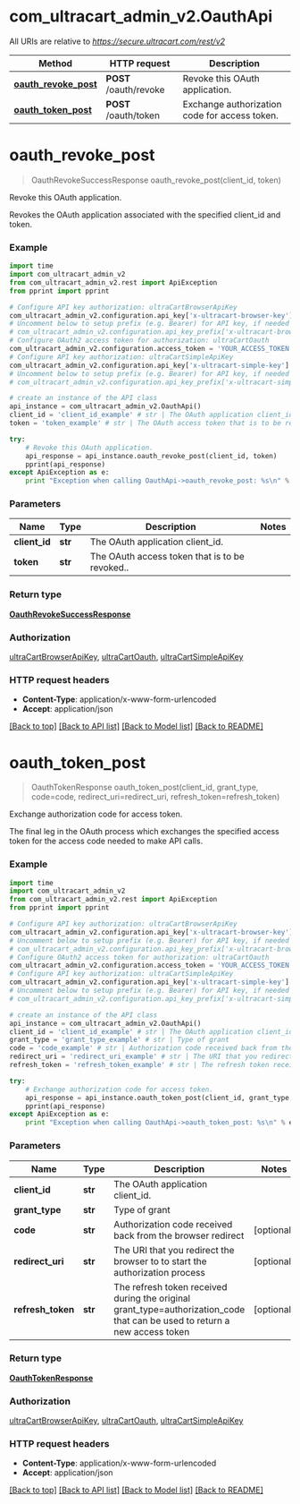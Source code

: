 # com_ultracart_admin_v2.OauthApi

All URIs are relative to *https://secure.ultracart.com/rest/v2*

Method | HTTP request | Description
------------- | ------------- | -------------
[**oauth_revoke_post**](OauthApi.md#oauth_revoke_post) | **POST** /oauth/revoke | Revoke this OAuth application.
[**oauth_token_post**](OauthApi.md#oauth_token_post) | **POST** /oauth/token | Exchange authorization code for access token.


# **oauth_revoke_post**
> OauthRevokeSuccessResponse oauth_revoke_post(client_id, token)

Revoke this OAuth application.

Revokes the OAuth application associated with the specified client_id and token. 

### Example 
```python
import time
import com_ultracart_admin_v2
from com_ultracart_admin_v2.rest import ApiException
from pprint import pprint

# Configure API key authorization: ultraCartBrowserApiKey
com_ultracart_admin_v2.configuration.api_key['x-ultracart-browser-key'] = 'YOUR_API_KEY'
# Uncomment below to setup prefix (e.g. Bearer) for API key, if needed
# com_ultracart_admin_v2.configuration.api_key_prefix['x-ultracart-browser-key'] = 'Bearer'
# Configure OAuth2 access token for authorization: ultraCartOauth
com_ultracart_admin_v2.configuration.access_token = 'YOUR_ACCESS_TOKEN'
# Configure API key authorization: ultraCartSimpleApiKey
com_ultracart_admin_v2.configuration.api_key['x-ultracart-simple-key'] = 'YOUR_API_KEY'
# Uncomment below to setup prefix (e.g. Bearer) for API key, if needed
# com_ultracart_admin_v2.configuration.api_key_prefix['x-ultracart-simple-key'] = 'Bearer'

# create an instance of the API class
api_instance = com_ultracart_admin_v2.OauthApi()
client_id = 'client_id_example' # str | The OAuth application client_id.
token = 'token_example' # str | The OAuth access token that is to be revoked..

try: 
    # Revoke this OAuth application.
    api_response = api_instance.oauth_revoke_post(client_id, token)
    pprint(api_response)
except ApiException as e:
    print "Exception when calling OauthApi->oauth_revoke_post: %s\n" % e
```

### Parameters

Name | Type | Description  | Notes
------------- | ------------- | ------------- | -------------
 **client_id** | **str**| The OAuth application client_id. | 
 **token** | **str**| The OAuth access token that is to be revoked.. | 

### Return type

[**OauthRevokeSuccessResponse**](OauthRevokeSuccessResponse.md)

### Authorization

[ultraCartBrowserApiKey](../README.md#ultraCartBrowserApiKey), [ultraCartOauth](../README.md#ultraCartOauth), [ultraCartSimpleApiKey](../README.md#ultraCartSimpleApiKey)

### HTTP request headers

 - **Content-Type**: application/x-www-form-urlencoded
 - **Accept**: application/json

[[Back to top]](#) [[Back to API list]](../README.md#documentation-for-api-endpoints) [[Back to Model list]](../README.md#documentation-for-models) [[Back to README]](../README.md)

# **oauth_token_post**
> OauthTokenResponse oauth_token_post(client_id, grant_type, code=code, redirect_uri=redirect_uri, refresh_token=refresh_token)

Exchange authorization code for access token.

The final leg in the OAuth process which exchanges the specified access token for the access code needed to make API calls. 

### Example 
```python
import time
import com_ultracart_admin_v2
from com_ultracart_admin_v2.rest import ApiException
from pprint import pprint

# Configure API key authorization: ultraCartBrowserApiKey
com_ultracart_admin_v2.configuration.api_key['x-ultracart-browser-key'] = 'YOUR_API_KEY'
# Uncomment below to setup prefix (e.g. Bearer) for API key, if needed
# com_ultracart_admin_v2.configuration.api_key_prefix['x-ultracart-browser-key'] = 'Bearer'
# Configure OAuth2 access token for authorization: ultraCartOauth
com_ultracart_admin_v2.configuration.access_token = 'YOUR_ACCESS_TOKEN'
# Configure API key authorization: ultraCartSimpleApiKey
com_ultracart_admin_v2.configuration.api_key['x-ultracart-simple-key'] = 'YOUR_API_KEY'
# Uncomment below to setup prefix (e.g. Bearer) for API key, if needed
# com_ultracart_admin_v2.configuration.api_key_prefix['x-ultracart-simple-key'] = 'Bearer'

# create an instance of the API class
api_instance = com_ultracart_admin_v2.OauthApi()
client_id = 'client_id_example' # str | The OAuth application client_id.
grant_type = 'grant_type_example' # str | Type of grant
code = 'code_example' # str | Authorization code received back from the browser redirect (optional)
redirect_uri = 'redirect_uri_example' # str | The URI that you redirect the browser to to start the authorization process (optional)
refresh_token = 'refresh_token_example' # str | The refresh token received during the original grant_type=authorization_code that can be used to return a new access token (optional)

try: 
    # Exchange authorization code for access token.
    api_response = api_instance.oauth_token_post(client_id, grant_type, code=code, redirect_uri=redirect_uri, refresh_token=refresh_token)
    pprint(api_response)
except ApiException as e:
    print "Exception when calling OauthApi->oauth_token_post: %s\n" % e
```

### Parameters

Name | Type | Description  | Notes
------------- | ------------- | ------------- | -------------
 **client_id** | **str**| The OAuth application client_id. | 
 **grant_type** | **str**| Type of grant | 
 **code** | **str**| Authorization code received back from the browser redirect | [optional] 
 **redirect_uri** | **str**| The URI that you redirect the browser to to start the authorization process | [optional] 
 **refresh_token** | **str**| The refresh token received during the original grant_type&#x3D;authorization_code that can be used to return a new access token | [optional] 

### Return type

[**OauthTokenResponse**](OauthTokenResponse.md)

### Authorization

[ultraCartBrowserApiKey](../README.md#ultraCartBrowserApiKey), [ultraCartOauth](../README.md#ultraCartOauth), [ultraCartSimpleApiKey](../README.md#ultraCartSimpleApiKey)

### HTTP request headers

 - **Content-Type**: application/x-www-form-urlencoded
 - **Accept**: application/json

[[Back to top]](#) [[Back to API list]](../README.md#documentation-for-api-endpoints) [[Back to Model list]](../README.md#documentation-for-models) [[Back to README]](../README.md)

